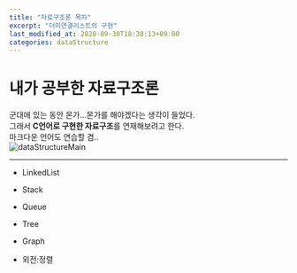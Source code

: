 ```yaml
---
title: "자료구조론 목차"
excerpt: "더미연결리스트의 구현"
last_modified_at: 2020-09-30T18:38:13+09:00
categories: dataStructure
---
```


# 내가 공부한 자료구조론

군대에 있는 동안 몬가...몬가를 해야겠다는 생각이 들었다.  
그래서 **C언어로 구현한 자료구조**를 연재해보려고 한다.  
마크다운 언어도 연습할 겸..  
![dataStructureMain](https://github.com/GyeongHoKim/GyeongHoKim.github.io/blob/master/img/datastructure.jpg)

---
* LinkedList

* Stack

* Queue

* Tree

* Graph

- 외전:정렬
